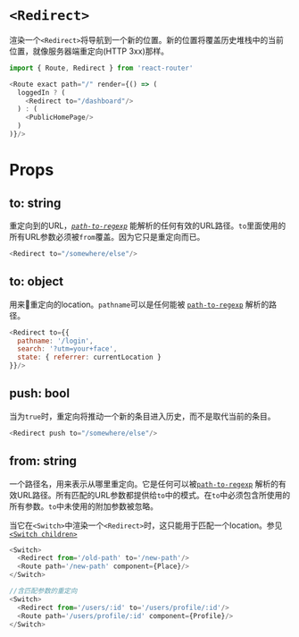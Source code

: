 # `<Redirect>`

渲染一个`<Redirect>`将导航到一个新的位置。新的位置将覆盖历史堆栈中的当前位置，就像服务器端重定向(HTTP 3xx)那样。

```js
import { Route, Redirect } from 'react-router'

<Route exact path="/" render={() => (
  loggedIn ? (
    <Redirect to="/dashboard"/>
  ) : (
    <PublicHomePage/>
  )
)}/>
```
# Props

## to: string

重定向到的URL，[_`path-to-regexp`_](https://www.npmjs.com/package/path-to-regexp) 能解析的任何有效的URL路径。`to`里面使用的所有URL参数必须被`from`覆盖。因为它只是重定向而已。

```js
<Redirect to="/somewhere/else"/>
```

## to: object

用来重定向的location。`pathname`可以是任何能被 [`path-to-regexp`](https://www.npmjs.com/package/path-to-regexp) 解析的路径。

```js
<Redirect to={{
  pathname: '/login',
  search: '?utm=your+face',
  state: { referrer: currentLocation }
}}/>
```

## push: bool

当为`true`时，重定向将推动一个新的条目进入历史，而不是取代当前的条目。

```js
<Redirect push to="/somewhere/else"/>
```

## from: string

一个路径名，用来表示从哪里重定向。它是任何可以被[`path-to-regexp`](https://www.npmjs.com/package/path-to-regexp) 解析的有效URL路径。所有匹配的URL参数都提供给`to`中的模式。在`to`中必须包含所使用的所有参数。`to`中未使用的附加参数被忽略。

当它在`<Switch>`中渲染一个`<Redirect>`时，这只能用于匹配一个location。参见 [`<Switch children>`](./Switch.md#children-node)

```js
<Switch>
  <Redirect from='/old-path' to='/new-path'/>
  <Route path='/new-path' component={Place}/>
</Switch>
```

```js
//含匹配参数的重定向
<Switch>
  <Redirect from='/users/:id' to='/users/profile/:id'/>
  <Route path='/users/profile/:id' component={Profile}/>
</Switch>
```
